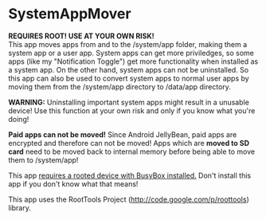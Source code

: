 SystemAppMover
==============

<b>REQUIRES ROOT! USE AT YOUR OWN RISK!</b>
<br/>
This app moves apps from and to the /system/app folder, making them a system app or a user app. System apps can get more priviledges, so some apps (like my "Notification Toggle") get more functionality when installed as a system app.
On the other hand, system apps can not be uninstalled. So this app can also be used to convert system apps to normal user apps by moving them from the /system/app directory to /data/app directory.

<b>WARNING:</b> Uninstalling important system apps might result in a unusable device! Use this function at your own risk and only if you know what you're doing!

<b>Paid apps can not be moved!</b> Since Android JellyBean, paid apps are encrypted and therefore can not be moved!
Apps which are <b>moved to SD card</b> need to be moved back to internal memory before being able to move them to /system/app!

This app <u>requires a rooted device with BusyBox installed.</u> Don't install this app if you don't know what that means!

This app uses the RootTools Project (http://code.google.com/p/roottools) library.
